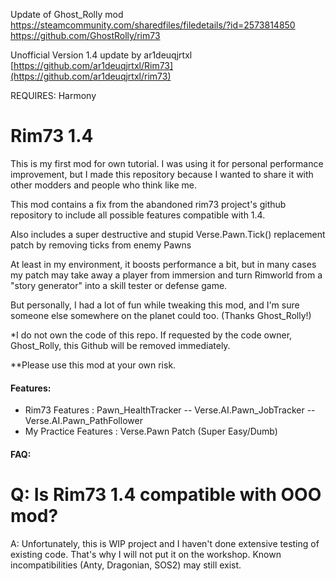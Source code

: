 Update of Ghost_Rolly mod
https://steamcommunity.com/sharedfiles/filedetails/?id=2573814850
https://github.com/GhostRolly/rim73

Unofficial Version 1.4 update by ar1deuqjrtxl
[https://github.com/ar1deuqjrtxl/Rim73](https://github.com/ar1deuqjrtxl/rim73)


REQUIRES: Harmony

# Rim73 1.4

This is my first mod for own tutorial. I was using it for personal performance improvement, but I made this repository because I wanted to share it with other modders and people who think like me.

This mod contains a fix from the abandoned rim73 project's github repository to include all possible features compatible with 1.4.

Also includes a super destructive and stupid Verse.Pawn.Tick() replacement patch by removing ticks from enemy Pawns

At least in my environment, it boosts performance a bit, but in many cases my patch may take away a player from immersion and turn Rimworld from a "story generator" into a skill tester or defense game.

But personally, I had a lot of fun while tweaking this mod, and I'm sure someone else somewhere on the planet could too. (Thanks Ghost_Rolly!)

*I do not own the code of this repo. If requested by the code owner, Ghost_Rolly, this Github will be removed immediately.

**Please use this mod at your own risk.

#### Features:

- Rim73 Features : Pawn_HealthTracker -- Verse.AI.Pawn_JobTracker -- Verse.AI.Pawn_PathFollower
- My Practice Features : Verse.Pawn Patch (Super Easy/Dumb)

#### FAQ:

# Q: Is Rim73 1.4 compatible with OOO mod?
A: Unfortunately, this is WIP project and I haven't done extensive testing of existing code. That's why I will not put it on the workshop. Known incompatibilities (Anty, Dragonian, SOS2) may still exist.
